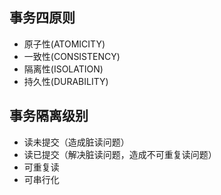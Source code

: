 ## 事务四原则

* 原子性(ATOMICITY)
* 一致性(CONSISTENCY)
* 隔离性(ISOLATION)
* 持久性(DURABILITY)

## 事务隔离级别

* 读未提交（造成脏读问题）
* 读已提交（解决脏读问题，造成不可重复读问题）
* 可重复读
* 可串行化